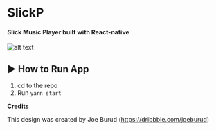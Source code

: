 # SlickP
#### Slick Music Player built with React-native

![alt text](https://github.com/codinger41/madplayer/blob/master/screenshot.png?raw=true)

## :arrow_forward: How to Run App

1. cd to the repo
2. Run `yarn start`

**Credits**

This design was created by Joe Burud (https://dribbble.com/joeburud)
